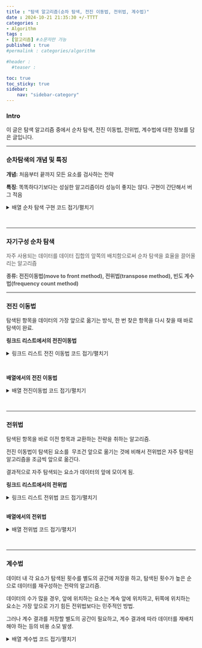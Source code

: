 ```yaml
---
title : "탐색 알고리즘(순차 탐색, 전진 이동법, 전위법, 계수법)"
date : 2024-10-21 21:35:30 +/-TTTT
categories : 
- Algorithm
tags : 
- [알고리즘] #소문자만 가능
published : true
#permalink : categories/algorithm

#header :
  #teaser : 

toc: true
toc_sticky: true
sidebar:
    nav: "sidebar-category"
---
```


### Intro

이 글은 탐색 알고리즘 중에서 순차 탐색, 전진 이동법, 전위법, 계수법에 대한 정보를 담은 글입니다.

* * *

### 순차탐색의 개념 및 특징

**개념:** 처음부터 끝까지 모든 요소를 검사하는 전략

**특징**: 똑똑하다기보다는 성실한 알고리즘이라 성능이 좋지는 않다. 구현이 간단해서 버그 적음

<details><summary>배열 순차 탐색 구현 코드 접기/펼치기</summary><div markdown="1">

```c
int sequential_search(int arr[], int target, int len){
    
    int match;
    for (int i = 0; i < len; i++){
        if (arr[i] == target){
            match = arr[i];
            return match;
        }
    }
    match = -1; // 없으면 -1리턴
    return match;
}
```

</div></details>

&nbsp;
* * *

### 자기구성 순차 탐색

<span style="color: #555555;">자주 사용되는 데이터를 데이터 집합의 앞쪽의 배치함으로써 순차 탐색을 효율을 끌어올리는 알고리즘</span>

**<span style="color: #555555;">종류: 전진이동법(move to front method), 전위법(transpose method), 빈도 계수법(frequency count method)</span>**

* * *

### **전진 이동법**

탐색된 항목을 데이터의 가장 앞으로 옮기는 방식, 한 번 찾은 항목을 다시 찾을 때 바로 탐색이 완료.

**링크드 리스트에서의 전진이동법**

<details><summary>링크드 리스트 전진 이동법 코드 접기/펼치기</summary><div markdown="1">

```c
Node* movetofront(Node** Head, int target){
    Node* Current = (*Head);
    Node* Previous = NULL;
    Node* Match = NULL;
    
    while(Current != NULL){
        if (Current->data == target){
            Match = Current;
            if (Previous != NULL){
                Previous->nextnode = Current->nextnode; // 자신의 이전 노드와 다음 노드를 연결?
                Current->nextnode = (*Head); // 자신을 리스트의 가장 앞으로 옮기기?
                (*Head) = Current;
            }
            break;
        }
        else{
            Previous = Current;
            Current = Current->nextnode;
        }
    }
    return Match;
}
```

</div></details>

&nbsp;

**배열에서의 전진 이동법**

<details><summary>배열 전진이동법 코드 접기/펼치기</summary><div markdown="1">

```c
int movetofront(int arr[], int target, int len){
    
    int match;
    
    int i = 0;
    while(i < len){
        if (arr[i] == target){
            if (i > 0){
                match = arr[i];
                memmove(&arr[1], &arr[0], sizeof(int)*i);
                arr[0] = match;
            }
            else{
                match = arr[0];
            }
            return match;
            break;
        }
        i++;
    }    
    return -1;
}
```
</div></details>

&nbsp;
* * *

### 전위법

탐색된 항목을 바로 이전 항목과 교환하는 전략을 취하는 알고리즘.

전진 이동법이 탐색된 요소를  무조건 앞으로 옮기는 것에 비해서 전위법은 자주 탐색된 알고리즘을 조금씩 앞으로 옮긴다.

결과적으로 자주 탐색되는 요소가 데이터의 앞에 모이게 됨.

**링크드 리스트에서의 전위법**

<details><summary>링크드 리스트 전위법 코드 접기/펼치기</summary><div markdown="1">

```c
Node* transpose(Node** Head, int target){
    
    Node* Current = (*Head);
    Node* PPrevious = NULL;
    Node* Previous = NULL;
    Node* match = NULL;
    
    while(Current != NULL){
        if (Current->data == target){
            match = Current;
            if (Previous != NULL){
                if (PPrevious != NULL){
                    PPrevious->nextnode = Current;
                }
                else{
                    (*Head) = Current;
                }
                Previous->nextnode = Current->nextnode;
                Current->nextnode = Previous;
            }
            break;
        }
        else{
            if (Previous != NULL){
                PPrevious = Previous;
            }
            Previous = Current;
            Current = Current->nextnode;
        }
    }
    return match;
}
```

</div></details>

&nbsp;  
**배열에서의 전위법**

<details><summary>배열 전위법 코드 접기/펼치기</summary><div markdown="1">

```c
int transpose(int arr[], int target, int len){
    
    int match;
    int i = 0;
    while(i < len){
        if (arr[i] == target){
            if(len > 1){
                match = arr[i];
                swap(&arr[i], &arr[i-1]);
            }
            else{
                match = arr[i];
            }
            return match;
            break;
        }
        i++;
    }
    return -1;
}
```

</div></details>

&nbsp;

* * *

### 계수법

데이터 내 각 요소가 탐색된 횟수를 별도의 공간에 저장을 하고, 탐색된 횟수가 높은 순으로 데이터를 재구성하는 전략의 알고리즘.

데이터의 수가 많을 경우, 앞에 위치하는 요소는 계속 앞에 위치하고, 뒤쪽에 위치하는 요소는 가장 앞으로 가기 힘든 전위법보다는 민주적인 방법.

그러나 계수 결과를 저장할 별도의 공간이 필요하고, 계수 결과에 따라 데이터를 재배치해야 하는 등의 비용 소모 발생.

<details><summary>배열 계수법 코드 접기/펼치기</summary><div markdown="1">

```c
#include <stdio.h>
#include <stdlib.h>

int max(int arr[], int len){
    
    int max = arr[0];
    for (int i = 1; i < len; i++){
        if (max < arr[i]){
            max = arr[i];
        }
    }
    return max;
}

int max_index(int arr[], int len){
    
    int max = arr[0];
    int maxindex = 0;
    for (int i = 0; i < len; i++){
        if (max < arr[i]){
            max = arr[i];
            maxindex = i;
        }
    }
    return maxindex;
}

int frequency_count(int arr[], int frq[], int target, int A_len){
    
    int match;
    int i = 0;
    while(i < A_len){
        if (arr[i] == target){
            match = arr[i];
            frq[arr[i]]++;
            return match;
        }
        i++;
    }
    return -1;
}

void sort_frequency(int a[], int c[], int frq[], int A_len){
    
    for(int i = 0; i < A_len; i++){
        int num = max_index(frq, max(a, A_len)+1);
        c[i] = num;
        frq[num] = 0;
    }
    memmove(&a[0], &c[0], sizeof(int)*A_len);
    //printf("%d\n", c[1]);
}

int main() {
    int A[] = {5,4,3,2,1};
    
    int A_len = sizeof(A)/sizeof(A[0]);
    
    int* B = (int*)calloc(max(A, A_len)+1, sizeof(int));

    for (int i = 0; i < A_len; i++){ // A에 있는 원소 체크하기 위해 1 할당(탐색을 하지 않은 원소도 보여주기 위해서)
        B[A[i]] = 1;
    }
    
    int* C= (int*)malloc(sizeof(int) * A_len);
    
    frequency_count(A, B, 2, A_len); //배열에서 2찾음
    frequency_count(A, B, 2, A_len); //배열에서 2찾음
    frequency_count(A, B, 5, A_len); //배열에서 5찾음
    frequency_count(A, B, 5, A_len); //배열에서 5찾음
    frequency_count(A, B, 1, A_len); //배열에서 1찾음
    frequency_count(A, B, 5, A_len); //배열에서 5찾음
    frequency_count(A, B, 4, A_len); //배열에서 4찾음
    frequency_count(A, B, 3, A_len); //배열에서 3찾음
    sort_frequency(A, C, B, A_len); // 찾은 빈도대로 A배열 C에 정렬

    for (int i = 0; i< A_len; i++){
        printf("%d", A[i]);
    }
}
```

</div></details>

&nbsp;